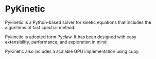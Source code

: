 # PyKinetic

Pykinetic is a Python-based solver for kinetic equations that includes the algorithms
of fast spectral method.  

Pykinetic is adopted form Pyclaw. It has been designed with easy extensibility, performance, and exploration in mind. 

PyKinetic also includes a scalable GPU implementation using cupy.